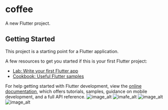 # coffee

A new Flutter project.

## Getting Started

This project is a starting point for a Flutter application.

A few resources to get you started if this is your first Flutter project:

- [Lab: Write your first Flutter app](https://docs.flutter.dev/get-started/codelab)
- [Cookbook: Useful Flutter samples](https://docs.flutter.dev/cookbook)

For help getting started with Flutter development, view the
[online documentation](https://docs.flutter.dev/), which offers tutorials,
samples, guidance on mobile development, and a full API reference.
![image_alt](https://github.com/MoshtaqMo/Coffee-UI/blob/b4c8a378bfd47fce426cd0a74e53d291788580aa/Screenshot%202025-05-14%20123112.png)
![imafe_alt](https://github.com/MoshtaqMo/Coffee-UI/blob/ea9902765ad532805cfcb0d5adaf707d621427ed/Screenshot%202025-05-14%20123148.png)
![image_alt](https://github.com/MoshtaqMo/Coffee-UI/blob/71d480eb5b025e8122a0d2077fa4e8881f5fb0b6/Screenshot%202025-05-14%20123219.png)
![image_alt](https://github.com/MoshtaqMo/Coffee-UI/blob/83fe3deb93bebf77afbfbbb08afba1eafbe87a7d/Screenshot%202025-05-14%20123332.png)
